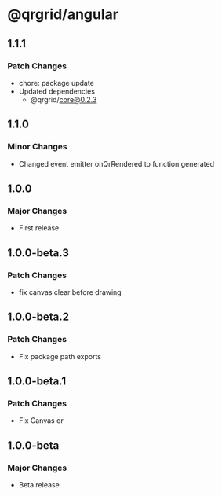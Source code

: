 # @qrgrid/angular

## 1.1.1

### Patch Changes

- chore: package update
- Updated dependencies
  - @qrgrid/core@0.2.3

## 1.1.0

### Minor Changes

- Changed event emitter onQrRendered to function generated

## 1.0.0

### Major Changes

- First release

## 1.0.0-beta.3

### Patch Changes

- fix canvas clear before drawing

## 1.0.0-beta.2

### Patch Changes

- Fix package path exports

## 1.0.0-beta.1

### Patch Changes

- Fix Canvas qr

## 1.0.0-beta

### Major Changes

- Beta release
